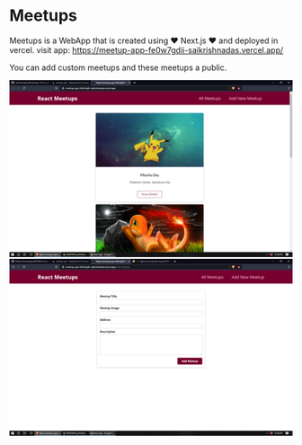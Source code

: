# Meetups

Meetups is a WebApp that is created using ❤️ Next.js ❤️ and deployed in vercel.
visit app: https://meetup-app-fe0w7gdii-saikrishnadas.vercel.app/

You can add custom meetups and these meetups a public.

![website screenshot](https://github.com/saikrishnadas/MeetupApp/blob/main/Screenshot%20(188).png)
![website screenshot2](https://github.com/saikrishnadas/MeetupApp/blob/main/Screenshot%20(189).png)
